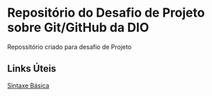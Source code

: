 # Repositório do Desafio de Projeto sobre Git/GitHub da DIO
Repossitório criado para desafio de Projeto

## Links Úteis
[Sintaxe Básica](https://www.markdownguide.org/basic-syntax/)
